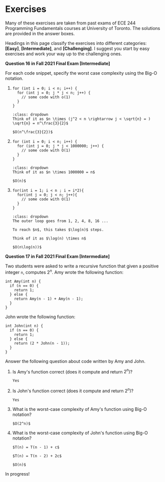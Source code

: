 # Exercises

Many of these exercises are taken from past exams of ECE 244 Programming Fundamentals courses at University of Toronto. The solutions are provided in the answer boxes.

Headings in this page classify the exercises into different categories: **[Easy]**, **[Intermediate]**, and **[Challenging]**. I suggest you start by easy exercises and work your way up to the challenging ones.

**Question 16 in Fall 2021 Final Exam [Intermediate]**

For each code snippet, specify the worst case complexity using the Big-O notation. 


1. 
    ```{code-block} cpp
    for (int i = 0; i < n; i++) {
      for (int j = 0; j * j < n; j++) {
        // some code with o(1)
      }
    }
    ```
    ```{admonition} Answer
    :class: dropdown
    Think of it as $n \times (j^2 < n \rightarrow j < \sqrt{n} = ) \sqrt{n} = n^\frac{3}{2}$

    $O(n^\frac{3}{2})$
    ```
2.  
    ```{code-block} cpp
    for (int i = 0; i < n; i++) {
      for (int j = 0; j * j < 1000000; j++) {
        // some code with O(1)
      }
    }
    ```
    ```{admonition} Answer
    :class: dropdown
    Think of it as $n \times 1000000 = n$

    $O(n)$
    ```
3. 
    ```{code-block} cpp
    for(int i = 1; i < n ; i = i*2){
      for(int j = 0; j < n; j++){
        // some code with O(1)
      }
    }
    ```
    ```{admonition} Answer
    :class: dropdown
    The outer loop goes from 1, 2, 4, 8, 16 ...

    To reach $n$, this takes $\log(n)$ steps.

    Think of it as $\log(n) \times n$

    $O(n\log(n))$
    ```

**Question 17 in Fall 2021 Final Exam [Intermediate]**

Two students were asked to write a recursive function that given a positive integer `n`, computes $2^n$. Amy wrote the following function:

```{code-block} cpp
int Amy(int n) {
  if (n == 0) {
    return 1;
  } else {
    return Amy(n - 1) + Amy(n - 1);
  }
}
```

John wrote the following function:

```{code-block} cpp
int John(int n) {
  if (n == 0) {
    return 1;
  } else {
    return (2 * John(n - 1));
  }
}
```

Answer the following question about code written by Amy and John.

1. Is Amy's function correct (does it compute and return $2^n$)?

    ```{admonition} Answer
    Yes
    ```

2. Is John's function correct (does it compute and return $2^n$)?

    ```{admonition} Answer
    Yes
    ```

3. What is the worst-case complexity of Amy's function using Big-O notation?

    ```{admonition} Answer
    $O(2^n)$
    ```

4. What is the worst-case complexity of John's function using Big-O notation?

    ```{admonition} Answer
    $T(n) = T(n - 1) + c$

    $T(n) = T(n - 2) + 2c$
    
    $O(n)$
    ```

In progress!